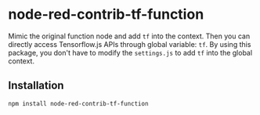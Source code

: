 # node-red-contrib-tf-function
Mimic the original function node and add `tf` into the context. Then you can
directly access Tensorflow.js APIs through global variable: `tf`. By using
this package, you don't have to modify the `settings.js` to add `tf` into
the global context.

## Installation

`npm install node-red-contrib-tf-function`